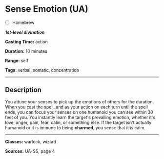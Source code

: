 # Sense Emotion (UA)

- [ ] Homebrew

***1st-level divination***

**Casting Time:** action

**Duration:** 10 minutes

**Range:** self

**Tags:** verbal, somatic, concentration

---

## Description
You attune your senses to pick up the emotions of others for the duration.
When you cast the spell, and as your action on each turn until the spell ends, you can focus your senses on one humanoid you can see within 30 feet of you.
You instantly learn the target's prevailing emotion, whether it's love, anger, pain, fear, calm, or something else.
If the target isn't actually humanoid or it is immune to being **charmed**, you sense that it is calm.

---

**Classes:** warlock, wizard

**Sources:** UA-SS, page 4
